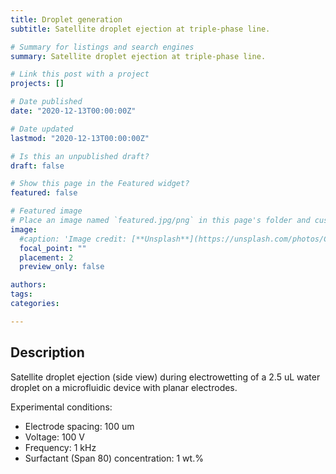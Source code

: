 ```yaml
---
title: Droplet generation 
subtitle: Satellite droplet ejection at triple-phase line.

# Summary for listings and search engines
summary: Satellite droplet ejection at triple-phase line.

# Link this post with a project
projects: []

# Date published
date: "2020-12-13T00:00:00Z"

# Date updated
lastmod: "2020-12-13T00:00:00Z"

# Is this an unpublished draft?
draft: false

# Show this page in the Featured widget?
featured: false

# Featured image
# Place an image named `featured.jpg/png` in this page's folder and customize its options here.
image:
  #caption: 'Image credit: [**Unsplash**](https://unsplash.com/photos/CpkOjOcXdUY)'
  focal_point: ""
  placement: 2
  preview_only: false

authors:
tags:
categories:

---
```


## Description

Satellite droplet ejection (side view) during electrowetting of a 2.5 uL water droplet on a microfluidic device with planar electrodes.

Experimental conditions:
   * Electrode spacing: 100 um 
   * Voltage: 100 V 
   * Frequency: 1 kHz
   * Surfactant (Span 80) concentration: 1 wt.%




